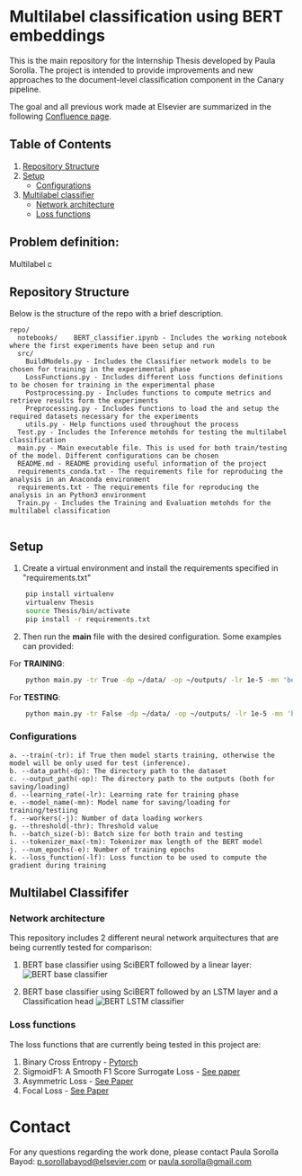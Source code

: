 # Multilabel classification using BERT embeddings

This is the main repository for the Internship Thesis developed by Paula Sorolla.
The project is intended to provide improvements and new approaches to the document-level classification component in the Canary pipeline.

The goal and all previous work made at Elsevier are summarized in the following [Confluence page](https://confluence.elsevier.com/display/ContentAssets/Document-Level+Classification).

## Table of Contents

1. [Repository Structure](#repository-structure)
2. [Setup](#setup)
    - [Configurations](#configurations)
3. [Multilabel classifier](#multilabel-classifier)
    - [Network architecture](#network-architecture)
    - [Loss functions](#loss-functions)


## Problem definition:
Multilabel c

## Repository Structure

Below is the structure of the repo with a brief description.

```
repo/
  notebooks/    BERT_classifier.ipynb - Includes the working notebook where the first experiments have been setup and run
  src/
    BuildModels.py - Includes the Classifier network models to be chosen for training in the experimental phase
    LossFunctions.py - Includes different Loss functions definitions to be chosen for training in the experimental phase
    Postprocessing.py - Includes functions to compute metrics and retrieve results form the experiments
    Preprocessing.py - Includes functions to load the and setup the required datasets necessary for the experiments
    utils.py - Help functions used throughout the process
  Test.py - Includes the Inference metohds for testing the multilabel classification
  main.py - Main executable file. This is used for both train/testing of the model. Different configurations can be chosen
  README.md - README providing useful information of the project
  requirements_conda.txt - The requirements file for reproducing the analysis in an Anaconda environment
  requirements.txt - The requirements file for reproducing the analysis in an Python3 environment
  Train.py - Includes the Training and Evaluation metohds for the multilabel classification
  
```

## Setup

1. Create a virtual environment and install the requirements specified in "requirements.txt" 

```bash
    pip install virtualenv
    virtualenv Thesis
    source Thesis/bin/activate
    pip install -r requirements.txt
  ```

2. Then run the **main** file with the desired configuration. Some examples can provided:

For **TRAINING**:

```bash
    python main.py -tr True -dp ~/data/ -op ~/outputs/ -lr 1e-5 -mn 'best_model.pt' -j 2 -thr 0.5 -b 32 -tm 512 -e 10 -lf 'BCE' -do 0.5

  ```

For **TESTING**:

```bash
    python main.py -tr False -dp ~/data/ -op ~/outputs/ -lr 1e-5 -mn 'best_model.pt' -j 2 -thr 0.5 -b 32 -tm 512 -e 10 -lf 'BCE' -do 0.5

  ```

<!-- 3. To solve possible errors with NLTK download, run:

```bash
  import nltk
  import ssl

  try:
      _create_unverified_https_context = ssl._create_unverified_context
  except AttributeError:
      pass
  else:
      ssl._create_default_https_context = _create_unverified_https_context

  nltk.download()
  ``` -->

### Configurations

    a. --train(-tr): if True then model starts training, otherwise the model will be only used for test (inference).
    b. --data_path(-dp): The directory path to the dataset
    c. --output_path(-op): The directory path to the outputs (both for saving/loading)
    d. --learning_rate(-lr): Learning rate for training phase
    e. --model_name(-mn): Model name for saving/loading for training/testiing
    f. --workers(-j): Number of data loading workers
    g. --threshold(-thr): Threshold value
    h. --batch_size(-b): Batch size for both train and testing
    i. --tokenizer_max(-tm): Tokenizer max length of the BERT model 
    j. --num_epochs(-e): Number of training epochs
    k. --loss_function(-lf): Loss function to be used to compute the gradient during training



## Multilabel Classififer

### Network architecture

This repository includes 2 different neural network arquitectures that are being currently tested for comparison:

1. BERT base classifier using SciBERT followed by a linear layer:
![BERT base classifier](./img/BERTbase.png)

2. BERT base classifier using SciBERT followed by an LSTM layer and a Classification head
![BERT LSTM classifier](./img/BERTlstm.png)

### Loss functions

The loss functions that are currently being tested in this project are:

1. Binary Cross Entropy - [Pytorch](https://pytorch.org/docs/stable/generated/torch.nn.BCEWithLogitsLoss.html)
2. SigmoidF1: A Smooth F1 Score Surrogate Loss - [See paper](https://arxiv.org/pdf/2108.10566.pdf)
3. Asymmetric Loss - [See Paper](https://arxiv.org/pdf/2009.14119.pdf)
4. Focal Loss - [See Paper](https://arxiv.org/pdf/1708.02002.pdf)



# Contact

For any questions regarding the work done, please contact Paula Sorolla Bayod: [p.sorollabayod@elsevier.com](mailto:p.sorollabayod@elsevier.com) or [paula.sorolla@gmail.com](mailto:paula.sorolla@gmail.com)